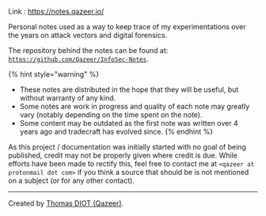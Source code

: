 
Link : https://notes.qazeer.io/


Personal notes used as a way to keep trace of my experimentations over the
years on attack vectors and digital forensics.

The repository behind the notes can be found at:
[`https://github.com/Qazeer/InfoSec-Notes`](https://github.com/Qazeer/InfoSec-Notes).

{% hint style="warning" %}
* These notes are distributed in the hope that they will be useful, but without warranty of any kind.
* Some notes are work in progress and quality of each note may greatly vary (notably depending on the time spent on the note).
* Some content may be outdated as the first note was written over 4 years ago and tradecraft has evolved since.
{% endhint %}

As this project / documentation was initially started with no goal of being
published, credit may not be properly given where credit is due. While efforts
have been made to rectify this, feel free to contact me at
`<qazeer at protonmail dot com>` if you think a source that should be is not
mentioned on a subject (or for any other contact).

--------------------------------------------------------------------------------

Created by [Thomas DIOT (Qazeer)](https://qazeer.io/).
